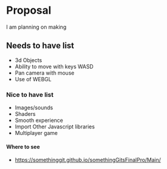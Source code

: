 # Proposal

I am planning on making 

## Needs to have list

- 3d Objects
- Ability to move with keys WASD
- Pan camera with mouse
- Use of WEBGL


### Nice to have list

- Images/sounds
- Shaders
- Smooth experience
- Import Other Javascript libraries
- Multiplayer game

#### Where to see

* https://somethinggit.github.io/somethingGitsFinalPro/Main/
